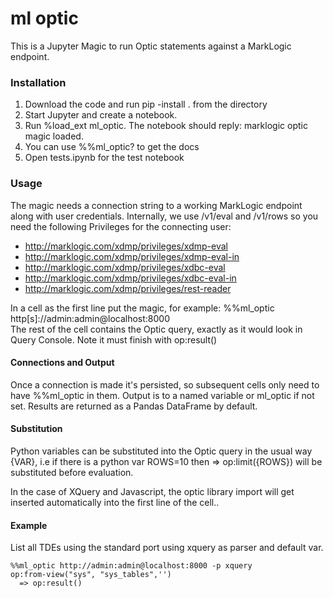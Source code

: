 # ml optic

This is a Jupyter Magic to run Optic statements against a MarkLogic endpoint.

### Installation

1. Download the code and run pip -install . from the directory
2. Start Jupyter and create a notebook.
3. Run %load_ext ml_optic. The notebook should reply:
  marklogic optic magic loaded.
4. You can use %%ml_optic? to get the docs
5. Open tests.ipynb for the test notebook

### Usage

The magic needs a connection string to a working MarkLogic endpoint along with user credentials. Internally, we use /v1/eval and /v1/rows so you need the following Privileges for the connecting user:

- http://marklogic.com/xdmp/privileges/xdmp-eval
- http://marklogic.com/xdmp/privileges/xdmp-eval-in
- http://marklogic.com/xdmp/privileges/xdbc-eval
- http://marklogic.com/xdmp/privileges/xdbc-eval-in
- http://marklogic.com/xdmp/privileges/rest-reader

In a cell as the first line put the magic, for example:
%%ml_optic http[s]://admin:admin@localhost:8000  
The rest of the cell contains the Optic query, exactly as it would look in Query Console. Note it must finish with op:result()

#### Connections and Output

Once a connection is made it's persisted, so subsequent cells only need to have %%ml_optic in them. Output is to a named variable or ml_optic if not set. Results are returned as a Pandas DataFrame by default.

#### Substitution

Python variables can be substituted into the Optic query in the usual way {VAR}, i.e if there is a python var ROWS=10 then => op:limit({ROWS}) will be substituted before evaluation.

In the case of XQuery and Javascript, the optic library import will get inserted automatically into the first line of the cell..



#### Example

List all TDEs using the standard port using xquery as parser and default var.
```
%%ml_optic http://admin:admin@localhost:8000 -p xquery
op:from-view("sys", "sys_tables",'')
  => op:result()
```
